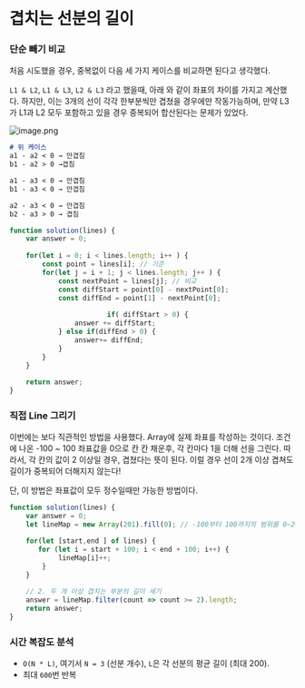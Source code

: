 # 겹치는 선분의 길이

### 단순 빼기 비교

처음 시도했을 경우, 중복없이 다음 세 가지 케이스를 비교하면 된다고 생각했다.

`L1 & L2`, `L1 & L3`, `L2 & L3` 라고 했을때, 아래 와 같이 좌표의 차이를 가지고 계산했다. 하지만, 이는 3개의 선이 각각 한부분씩만 겹쳤을 경우에만 작동가능하며, 만약 L3가 L1과 L2 모두 포함하고 있을 경우 중복되어 합산된다는 문제가 있었다. 

![image.png](https://www.notion.so/image/attachment%3A2fd67bc3-0b18-4031-a8c9-f0404e27e8aa%3Aimage.png?table=block&id=190f813c-b135-803e-8bd7-cfb3c1e44e22&spaceId=ae30b7bb-e4a0-4eb8-ba2b-e4efe63f52ce&width=2000&userId=bb5a9e68-8d70-4311-89ae-f71fd1a695e5&cache=v2)


```markdown
# 위 케이스
a1 - a2 < 0 → 안겹침
b1 - a2 > 0 →겹침

a1 - a3 < 0 → 안겹침
b1 - a3 < 0 → 안겹침

a2 - a3 < 0 → 안겹침
b2 - a3 > 0 → 겹침
```

```jsx
function solution(lines) {
    var answer = 0;
    
    for(let i = 0; i < lines.length; i++ ) {
        const point = lines[i]; // 기준
        for(let j = i + 1; j < lines.length; j++ ) {
            const nextPoint = lines[j]; // 비교
            const diffStart = point[0] - nextPoint[0];
            const diffEnd = point[1] - nextPoint[0];
            
						if( diffStart > 0) {
                answer += diffStart;
            } else if(diffEnd > 0) {
                answer+= diffEnd;
            }
        }
    }
    
    return answer;
}
```

### 직접 Line 그리기

이번에는 보다 직관적인 방법을 사용했다. Array에 실제 좌표를 작성하는 것이다. 조건에 나온 -100 ~ 100 좌표값을 0으로 칸 칸 채운후, 각 칸마다 1을 더해 선을 그린다. 따라서, 각 칸의 값이 2 이상일 경우, 겹쳤다는 뜻이 된다. 이럴 경우 선이 2개 이상 겹쳐도 길이가 중복되어 더해지지 않는다!

단, 이 방법은 좌표값이 모두 정수일때만 가능한 방법이다.

```jsx
function solution(lines) {
    var answer = 0;
    let lineMap = new Array(201).fill(0); // -100부터 100까지의 범위를 0~200 인덱스로 변환

    for(let [start,end ] of lines) {
       for (let i = start + 100; i < end + 100; i++) {
            lineMap[i]++;
        }
    }
    
    // 2. 두 개 이상 겹치는 부분의 길이 세기
    answer = lineMap.filter(count => count >= 2).length;
    return answer;
}
```

### **시간 복잡도 분석**

- `O(N * L)`, 여기서 `N = 3` (선분 개수), `L`은 각 선분의 평균 길이 (최대 200).
- 최대 `600`번 반복